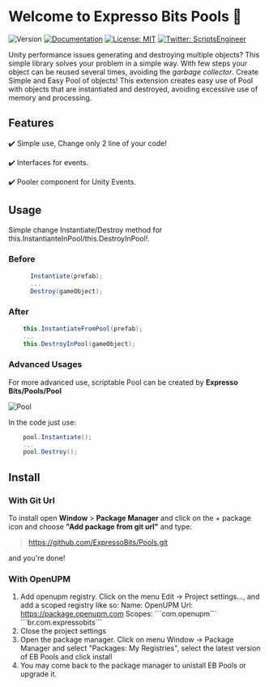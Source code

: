 # Welcome to Expresso Bits Pools 👋
![Version](https://img.shields.io/badge/version-1.1.8-blue.svg?cacheSeconds=2592000)
[![Documentation](https://img.shields.io/badge/documentation-yes-brightgreen.svg)](todo-doc)
[![License: MIT](https://img.shields.io/badge/License-MIT-yellow.svg)](MIT)
[![Twitter: ScriptsEngineer](https://img.shields.io/twitter/follow/ScriptsEngineer.svg?style=social)](https://twitter.com/ScriptsEngineer)

Unity performance issues generating and destroying multiple objects?
This simple library solves your problem in a simple way. With few steps your object can be reused several times, avoiding the *garbage collector*.
Create Simple and Easy Pool of objects! This extension creates easy use of Pool with objects that are instantiated and destroyed, avoiding excessive use of memory and processing.

## Features

✔️ Simple use,  Change only 2 line of your code!

✔️ Interfaces for events.

✔️ Pooler component for Unity Events.

## Usage
Simple change Instantiate/Destroy method for this.InstantianteInPool/this.DestroyInPool!.

### Before
```csharp
      Instantiate(prefab);
      ...
      Destroy(gameObject);
```

### After
```csharp
    this.InstantiateFromPool(prefab);
    ...
    this.DestroyInPool(gameObject);
```

### Advanced Usages

For more advanced use, scriptable Pool can be created by <b>Expresso Bits/Pools/Pool</b>

![Pool](https://raw.githubusercontent.com/wiki/ExpressoBits/EBPools/Images/Pool.png)

In the code just use:

```csharp
    pool.Instantiate();
    ...
    pool.Destroy();
```


## Install

### With Git Url
To install open <b>Window</b> > <b>Package Manager</b> and click on the + package icon and choose <b>"Add package from git url"</b> and type:

> https://github.com/ExpressoBits/Pools.git

and you're done!

### With OpenUPM
1. Add openupm registry. Click on the menu Edit -> Project settings..., and add a scoped registry like so:
Name: OpenUPM
Url: https://package.openupm.com
Scopes:
´´´com.openupm´´´
´´´br.com.expressobits´´´
2. Close the project settings
3. Open the package manager. Click on menu Window -> Package Manager and select "Packages: My Registries", select the latest version of EB Pools and click install
4. You may come back to the package manager to unistall EB Pools or upgrade it.
